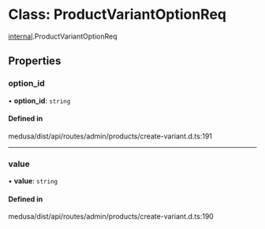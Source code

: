 # Class: ProductVariantOptionReq

[internal](../modules/internal-20.md).ProductVariantOptionReq

## Properties

### option\_id

• **option\_id**: `string`

#### Defined in

medusa/dist/api/routes/admin/products/create-variant.d.ts:191

___

### value

• **value**: `string`

#### Defined in

medusa/dist/api/routes/admin/products/create-variant.d.ts:190

